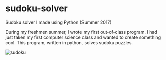 # sudoku-solver
Sudoku solver I made using Python (Summer 2017)

During my freshmen summer, I wrote my first out-of-class program. I had just taken my first computer science class and wanted to create something cool. This program, written in python, solves sudoku puzzles.

![sudoku](https://user-images.githubusercontent.com/29600494/37858073-d25837cc-2ed6-11e8-9e77-2167d8a53fde.PNG)
